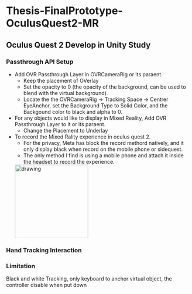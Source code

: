 # Thesis-FinalPrototype-OculusQuest2-MR

## Oculus Quest 2 Develop in Unity Study
### Passthrough API Setup
* Add OVR Passthrough Layer in OVRCameraRig or its paraent.
  * Keep the placement of OVerlay  
  * Set the opacity to 0 (the opacity of the background, can be used to blend with the virtual background).
  * Locate the the OVRCameraRig -> Tracking Space -> Centrer EyeAnchor, set the Background Type to Solid Color, and the Backgound color to black and alpha to 0.
* For any objects would like to display in Mixed Reality, Add OVR Passthrough Layer to it or its paraent.
  * Change the Placement to Underlay
* To record the Mixed Rality experience in oculus quest 2.
  * For the privacy, Meta has block the record methord natively, and it only display black when record on the mobile phone or sidequest.
  * The only method I find is using a mobile phone and attach it inside the headset to record the experience.
   <img src="https://user-images.githubusercontent.com/60665347/156825963-d9e56d8d-a956-4eb7-ac1f-b7c44d13bd0b.jpg" alt="drawing" width="200"/>

### Hand Tracking Interaction

### Limitation 
Black and white
Tracking, only keyboard to anchor virtual object, the controller disable when put down
